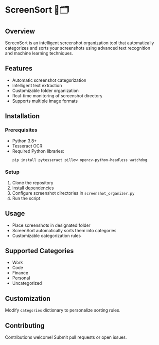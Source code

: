 # ScreenSort 📸🗂️

## Overview
ScreenSort is an intelligent screenshot organization tool that automatically categorizes and sorts your screenshots using advanced text recognition and machine learning techniques.

## Features
- Automatic screenshot categorization
- Intelligent text extraction
- Customizable folder organization
- Real-time monitoring of screenshot directory
- Supports multiple image formats

## Installation

### Prerequisites
- Python 3.8+
- Tesseract OCR
- Required Python libraries:
  ```
  pip install pytesseract pillow opencv-python-headless watchdog
  ```

### Setup
1. Clone the repository
2. Install dependencies
3. Configure screenshot directories in `screenshot_organizer.py`
4. Run the script

## Usage
- Place screenshots in designated folder
- ScreenSort automatically sorts them into categories
- Customizable categorization rules

## Supported Categories
- Work
- Code
- Finance
- Personal
- Uncategorized

## Customization
Modify `categories` dictionary to personalize sorting rules.

## Contributing
Contributions welcome! Submit pull requests or open issues.

